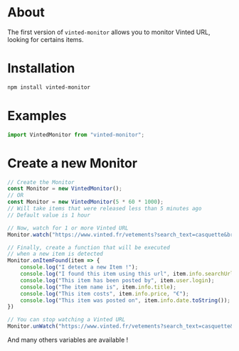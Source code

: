 # About
The first version of `vinted-monitor` allows you to monitor Vinted URL, looking for certains items.

# Installation

```bash
npm install vinted-monitor
```
# Examples

```ts
import VintedMonitor from "vinted-monitor";
```

# Create a new Monitor

```ts
// Create the Monitor
const Monitor = new VintedMonitor();
// OR
const Monitor = new VintedMonitor(5 * 60 * 1000);
// Will take items that were released less than 5 minutes ago
// Default value is 1 hour

// Now, watch for 1 or more Vinted URL
Monitor.watch("https://www.vinted.fr/vetements?search_text=casquette&brand_id[]=362&order=newest_first&color_id[]=12");

// Finally, create a function that will be executed
// when a new item is detected
Monitor.onItemFound(item => {
    console.log("I detect a new Item !");
    console.log("I found this item using this url", item.info.searchUrl);
    console.log("This item has been posted by", item.user.login);
    console.log("The item name is", item.info.title);
    console.log("This item costs", item.info.price, "€");
    console.log("This item was posted on", item.info.date.toString());
})

// You can stop watching a Vinted URL
Monitor.unWatch("https://www.vinted.fr/vetements?search_text=casquette&brand_id[]=362&order=newest_first&color_id[]=12");
```

And many others variables are available !
